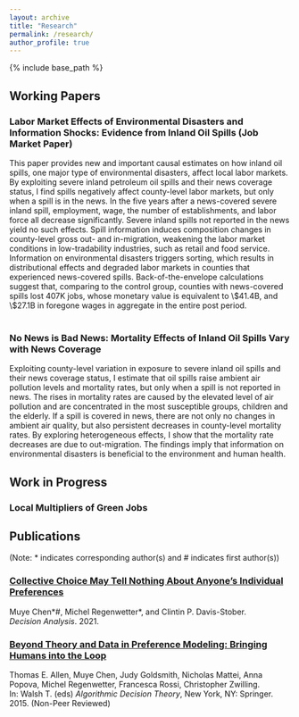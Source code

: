 ```yaml
---
layout: archive
title: "Research"
permalink: /research/
author_profile: true
---
```


{% include base_path %}

<p id="1.5-spaced" style="line-height: 150%;">
<h2> Working Papers </h2>
<!-- 
<div><a href="http://kevincng.github.io/files/stem.pdf">The Returns to STEM Programs for Less-Prepared Students</a><br>
<p style="margin-left: 40px"> with Evan Riehl <br>
Revise & resubmit, <i> American Economic Journal: Economic Policy </i> </p> </div> <br>  
-->

<div><h3>Labor Market Effects of Environmental Disasters and Information Shocks: Evidence from Inland Oil Spills (Job Market Paper)</h3></div>
<div>This paper provides new and important causal estimates on how inland oil spills, one major type of environmental disasters, affect local labor markets. By exploiting severe inland petroleum oil spills and their news coverage status, I find spills negatively affect county-level labor markets, but only when a spill is in the news. In the five years after a news-covered severe inland spill, employment, wage, the number of establishments, and labor force all decrease significantly. Severe inland spills not reported in the news yield no such effects. Spill information induces composition changes in county-level gross out- and in-migration, weakening the labor market conditions in low-tradability industries, such as retail and food service. Information on environmental disasters triggers sorting, which results in distributional effects and degraded labor markets in counties that experienced news-covered spills. Back-of-the-envelope calculations suggest that, comparing to the control group, counties with news-covered spills lost 407K jobs, whose monetary value is equivalent to \$41.4B, and \$27.1B in foregone wages in aggregate in the entire post period.</div> <br>


<div><h3>No News is Bad News: Mortality Effects of Inland Oil Spills Vary with News Coverage</h3></div>
<div> Exploiting county-level variation in exposure to severe inland oil spills and their news coverage status, I estimate that oil spills raise ambient air pollution levels and mortality rates, but only when a spill is not reported in news. The rises in mortality rates are caused by the elevated level of air pollution and are concentrated in the most susceptible groups, children and the elderly. If a spill is covered in news, there are not only no changes in ambient air quality, but also persistent decreases in county-level mortality rates. By exploring heterogeneous effects, I show that the mortality rate decreases are due to out-migration. The findings imply that information on environmental disasters is beneficial to the environment and human health.</div> 
</p>

<p id="1.5-spaced" style="line-height: 150%;">
<h2> Work in Progress </h2>
<div><h3>Local Multipliers of Green Jobs</h3></div>
</p>

<p id="1.5-spaced" style="line-height: 150%;">
<h2> Publications </h2> 
(Note: * indicates corresponding author(s) and # indicates first author(s))

<div><a href="https://pubsonline.informs.org/doi/abs/10.1287/deca.2020.0417"><h3>Collective Choice May Tell Nothing About Anyone’s Individual Preferences</h3></a> Muye Chen*#, Michel Regenwetter*, and Clintin P. Davis-Stober.<br> <i>Decision Analysis</i>. 2021.</div>
 
 <div><a href="https://link.springer.com/chapter/10.1007/978-3-319-23114-3_1"><h3>Beyond Theory and Data in Preference Modeling: Bringing Humans into the Loop</h3></a>Thomas E. Allen, Muye Chen, Judy Goldsmith, Nicholas Mattei, Anna Popova, Michel Regenwetter, Francesca Rossi, Christopher Zwilling.<br> In: Walsh T. (eds) <i>Algorithmic Decision Theory</i>, New York, NY: Springer. 2015. (Non-Peer Reviewed) </div>
</p>

